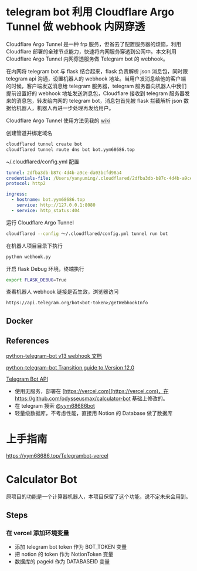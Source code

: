 # telegram bot 利用 Cloudflare Argo Tunnel 做 webhook 内网穿透

Cloudflare Argo Tunnel 是一种 frp 服务，但省去了配置服务器的烦恼，利用 Cloudflare 部署的全球节点能力，快速将内网服务穿透到公网中。本文利用 Cloudflare Argo Tunnel 内网穿透服务做 Telegram bot 的 webhook。

在内网将 telegram bot 与 flask 结合起来，flask 负责解析 json 消息包，同时跟 telegram api 沟通，设置机器人的 webhook 地址。当用户发消息给他的客户端的时候，客户端发送消息给 telegram 服务器，telegram 服务器向机器人中我们提前设置好的 webhook 地址发送消息包，Cloudflare 接收到 telegram 服务器发来的消息包，转发给内网的 telegram bot，消息包首先被 flask 拦截解析 json 数据给机器人，机器人再进一步处理再发给用户。

Cloudflare Argo Tunnel 使用方法见我的 [wiki](https://wiki.yym68686.top/tools/CloudFlare)

创建管道并绑定域名

```bash
cloudflared tunnel create bot
cloudflared tunnel route dns bot bot.yym68686.top
```

~/.cloudflared/config.yml 配置

```yaml
tunnel: 2dfba3db-b87c-4d4b-a9ce-da03bcfd98a4
credentials-file: /Users/yanyuming/.cloudflared/2dfba3db-b87c-4d4b-a9ce-da03bcfd98a4.json
protocol: http2

ingress:
  - hostname: bot.yym68686.top
    service: http://127.0.0.1:8080
  - service: http_status:404
```

运行 Cloudflare Argo Tunnel

```bash
cloudflared --config ～/.cloudflared/config.yml tunnel run bot
```

在机器人项目目录下执行

```bash
python webhook.py
```

开启 flask Debug 环境，终端执行

```bash
export FLASK_DEBUG=True
```

查看机器人 webhook 链接是否生效，浏览器访问

```
https://api.telegram.org/bot<bot-token>/getWebhookInfo
```



## Docker



## References

[python-telegram-bot v13 webhook 文档](https://github.com/python-telegram-bot/v13.x-wiki/wiki/Webhooks)

[python-telegram-bot Transition guide to Version 12.0](https://github.com/python-telegram-bot/python-telegram-bot/wiki/Transition-guide-to-Version-12.0#handler-callbacks)

[Telegram Bot API](https://core.telegram.org/bots/api)



- 使用无服务，部署在 [https://vercel.com](https://vercel.com)，在 https://github.com/odysseusmax/calculator-bot 基础上修改的。
- 在 telegram 搜索 [@yym68686bot](https://t.me/yym68686bot)
- 轻量级数据库，不考虑性能，直接用 Notion 的 Database 做了数据库

# 上手指南

https://yym68686.top/Telegrambot-vercel

# Calculator Bot

原项目的功能是一个计算器机器人，本项目保留了这个功能，说不定未来会用到。

## Steps

### 在 vercel 添加环境变量

- 添加 telegram bot token 作为 BOT_TOKEN 变量
- 把 notion 的 token 作为 NotionToken 变量
- 数据库的 pageid 作为 DATABASEID 变量

